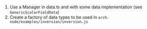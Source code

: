 1. Use a Manager in data.ts and with some data implementation (see `GenericScalarFieldData`)
2. Create a factory of data types to be used in `arch-node/examples/inversion/inversion.js`
